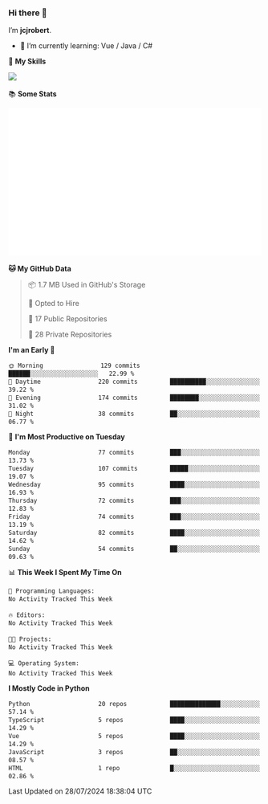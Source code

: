 ### Hi there 👋

I’m **jcjrobert**.

- 🌱 I’m currently learning: Vue / Java / C#

🌟 **My Skills**

![](https://img.shields.io/badge/-Python-3e74a2?style=flat-square&logo=Python&logoColor=fff)

📚 **Some Stats**

![](https://github.com/jcjrobert/github-stats/blob/master/generated/overview.svg)

<!--START_SECTION:waka-->
**🐱 My GitHub Data** 

> 📦 1.7 MB Used in GitHub's Storage 
 > 
> 💼 Opted to Hire
 > 
> 📜 17 Public Repositories 
 > 
> 🔑 28 Private Repositories 
 > 
**I'm an Early 🐤** 

```text
🌞 Morning                129 commits         ██████░░░░░░░░░░░░░░░░░░░   22.99 % 
🌆 Daytime                220 commits         ██████████░░░░░░░░░░░░░░░   39.22 % 
🌃 Evening                174 commits         ████████░░░░░░░░░░░░░░░░░   31.02 % 
🌙 Night                  38 commits          ██░░░░░░░░░░░░░░░░░░░░░░░   06.77 % 
```
📅 **I'm Most Productive on Tuesday** 

```text
Monday                   77 commits          ███░░░░░░░░░░░░░░░░░░░░░░   13.73 % 
Tuesday                  107 commits         █████░░░░░░░░░░░░░░░░░░░░   19.07 % 
Wednesday                95 commits          ████░░░░░░░░░░░░░░░░░░░░░   16.93 % 
Thursday                 72 commits          ███░░░░░░░░░░░░░░░░░░░░░░   12.83 % 
Friday                   74 commits          ███░░░░░░░░░░░░░░░░░░░░░░   13.19 % 
Saturday                 82 commits          ████░░░░░░░░░░░░░░░░░░░░░   14.62 % 
Sunday                   54 commits          ██░░░░░░░░░░░░░░░░░░░░░░░   09.63 % 
```


📊 **This Week I Spent My Time On** 

```text
💬 Programming Languages: 
No Activity Tracked This Week

🔥 Editors: 
No Activity Tracked This Week

🐱‍💻 Projects: 
No Activity Tracked This Week

💻 Operating System: 
No Activity Tracked This Week
```

**I Mostly Code in Python** 

```text
Python                   20 repos            ██████████████░░░░░░░░░░░   57.14 % 
TypeScript               5 repos             ████░░░░░░░░░░░░░░░░░░░░░   14.29 % 
Vue                      5 repos             ████░░░░░░░░░░░░░░░░░░░░░   14.29 % 
JavaScript               3 repos             ██░░░░░░░░░░░░░░░░░░░░░░░   08.57 % 
HTML                     1 repo              █░░░░░░░░░░░░░░░░░░░░░░░░   02.86 % 
```




 Last Updated on 28/07/2024 18:38:04 UTC
<!--END_SECTION:waka-->
